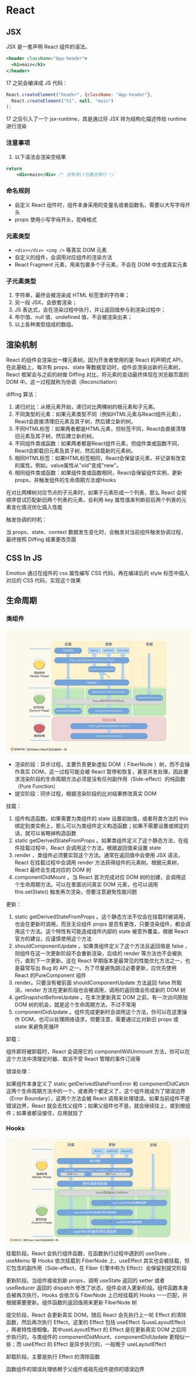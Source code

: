 
# React

## JSX

JSX 是一套声明 React 组件的语法。

```jsx
<header className="App-header">
  <h1>main</h1>
</header>
```

17 之前会编译成 JS 代码：

```js
React.createElement("header", {className: "App-header"},
  React.createElement("h1", null, "main")
);
```

17 之后引入了一个 jsx-runtime，其是通过将 JSX 转为结构化描述传给 runtime 进行渲染

### 注意事项

1. 以下语法会渲染空结果

```jsx
return 
    <div>main</div> /* 没有用()包裹且换行 */

```

### 命名规则

- 自定义 React 组件时，组件本身采用的变量名或者函数名，需要以大写字母开头
- props 使用小写字母开头，驼峰格式

### 元素类型

- `<div></div> <img />` 等真实 DOM 元素
- 自定义的组件，会调用对应组件的渲染方法
- React Fragment 元素，用来包裹多个子元素，不会在 DOM 中生成真实元素

### 子元素类型

1. 字符串，最终会被渲染成 HTML 标签里的字符串；
2. 另一段 JSX，会嵌套渲染；
3. JS 表达式，会在渲染过程中执行，并让返回值参与到渲染过程中；
4. 布尔值、null 值、undefined 值，不会被渲染出来；
5. 以上各种类型组成的数组。

## 渲染机制

React 的组件会渲染出一棵元素树。因为开发者使用的是 React 的声明式 API，在此基础上，每次有 props、state 等数据变动时，组件会渲染出新的元素树，React 框架会与之前的树做 Diffing 对比，将元素的变动最终体现在浏览器页面的 DOM 中。这一过程就称为协调（Reconciliation）

diffing 算法：

1. 递归对比：从根元素开始，递归对比两棵树的根元素和子元素。
2. 不同类型的元素：如果元素类型不同（例如HTML元素与React组件元素），React会直接清理旧元素及其子树，然后建立新的树。
3. 不同HTML标签：如果两者都是HTML元素，但标签不同，React会直接清理旧元素及其子树，然后建立新的树。
4. 不同组件类或函数：如果两者都是React组件元素，但组件类或函数不同，React会卸载旧元素及其子树，然后挂载新的元素树。
5. 相同HTML标签：如果HTML标签相同，React会保留该元素，并记录有改变的属性。例如，value属性从"old"变成"new"。
6. 相同组件类或函数：如果组件类或函数相同，React会保留组件实例，更新props，并触发组件的生命周期方法或Hooks

在对比两棵树对应节点的子元素时，如果子元素形成一个列表，那么 React 会按顺序尝试匹配新旧两个列表的元素，会利用 key 属性值来判断前后两个列表的元素变化情况优化插入性能

触发协调的时机：

当 props、state、context 数据发生变化时，会触发对当前组件触发协调过程，最终按照 Diffing 结果更改页面

## CSS In JS

Emotion 通过在组件的 css 属性编写 CSS 代码，再在编译后的 style 标签中插入对应的 CSS 代码，实现这个效果

## 生命周期

### 类组件

![](/assets/202472220345.webp)

- 渲染阶段：异步过程，主要负责更新虚拟 DOM（ FiberNode ）树，而不会操作真实 DOM，这一过程可能会被 React 暂停和恢复，甚至并发处理，因此要求渲染阶段的生命周期方法必须是没有任何副作用（Side-effect）的纯函数（Pure Function）
- 提交阶段：同步过程，根据渲染阶段的比对结果修改真实 DOM

挂载：

1. 组件构造函数。如果需要为类组件的 state 设置初始值，或者将类方法的 this 绑定到类实例上，那么可以为类组件定义构造函数；如果不需要设置或绑定的话，就可以省略掉构造函数
2. static getDerivedStateFromProps 。如果类组件定义了这个静态方法，在组件挂载过程中，React 会调用这个方法，根据返回值来设置 state
3. render ，类组件必须要实现这个方法。通常在返回值中会使用 JSX 语法，React 在挂载过程中会调用 render 方法获得组件的元素树。根据元素树，React 最终会生成对应的 DOM 树
4. componentDidMount 。当 React 首次完成对应 DOM 树的创建，会调用这个生命周期方法。可以在里面访问真实 DOM 元素，也可以调用 this.setState() 触发再次渲染，但要注意避免性能问题

更新：

1. static getDerivedStateFromProps 。这个静态方法不仅会在挂载时被调用，也会在更新时调用，而且无论组件 props 是否有更改，只要渲染组件，都会调用这个方法。这个特性有可能造成组件内部的 state 被意外覆盖，根据 React 官方的建议，应谨慎使用这个方法
2. shouldComponentUpdate 。如果类组件定义了这个方法且返回值是 false ，则组件在这一次更新阶段不会重新渲染，后续的 render 等方法也不会被执行，直到下一次更新。这在 React 早期版本是最常见的性能优化方法之一，也是最常写出 Bug 的 API 之一。为了尽量避免跳过必要更新，应优先使用 React 的PureComponent 组件
3. render。只要没有被前面 shouldComponentUpdate 方法返回 false 所取消，render 方法在更新阶段也会被调用，调用的返回值会形成新的 DOM 树
4. getSnapshotBeforeUpdate 。在本次更新真实 DOM 之前，有一次访问原始 DOM 树的机会，就是这个生命周期方法，不过不常用
5. componentDidUpdate 。组件完成更新时会调用这个方法，你可以在这里操作 DOM，也可以处理网络请求，但要注意，需要通过比对新旧 props 或 state 来避免死循环

卸载：

组件即将被卸载时，React 会调用它的 componentWillUnmount 方法，你可以在这个方法中清理定时器、取消不受 React 管理的事件订阅等

错误处理：

如果组件本身定义了 static getDerivedStateFromError 和 componentDidCatch 这两个生命周期方法中的一个，或者两个都定义了，这个组件就成为了错误边界（Error Boundary），这两个方法会被 React 调用来处理错误。如果当前组件不是错误边界，React 就会去找父组件；如果父组件也不是，就会继续往上，直到根组件；如果谁都没接住，应用就挂了

### Hooks

![](/assets/202472220924.webp)

挂载阶段。React 会执行组件函数，在函数执行过程中遇到的 useState 、 useMemo 等 Hooks 依次挂载到 FiberNode 上，useEffect 其实也会被挂载，但它包含的副作用（Side-effect，在 Fiber 引擎中称为 Effect）会保留到提交阶段

更新阶段。当组件接收到新 props，调用 useState 返回的 setter 或者 useReducer 返回的 dispatch 修改了状态，组件会进入更新阶段。组件函数本身会被再次执行，Hooks 会依次与 FiberNode 上已经挂载的 Hooks 一一匹配，并根据需要更新。组件函数的返回值用来更新 FiberNode 树

提交阶段，React 会更新真实 DOM。随后 React 会先执行上一轮 Effect 的清除函数，然后再次执行 Effect。这里的 Effect 包括 useEffect 与useLayoutEffect ，两者特性很相像。其中useLayoutEffect 的 Effect 是在更新真实 DOM 之后同步执行的，与类组件的 componentDidMount、componentDidUpdate 更相似一些；而 useEffect 的 Effect 是异步执行的，一般晚于 useLayoutEffect

卸载阶段。主要是执行 Effect 的清除函数

函数组件的错误处理依赖于父组件或祖先组件提供的错误边界
